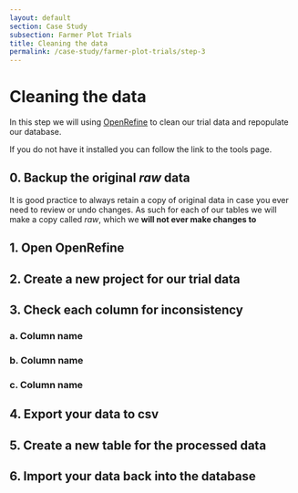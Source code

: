 ```yaml
---
layout: default
section: Case Study
subsection: Farmer Plot Trials
title: Cleaning the data
permalink: /case-study/farmer-plot-trials/step-3
---
```


# Cleaning the data

In this step we will using [OpenRefine](/tools/open-refine) to clean our trial data and repopulate our database.

If you do not have it installed you can follow the link to the tools page.

## 0. Backup the original _raw_ data

It is good practice to always retain a copy of original data in case you ever need to review or undo changes.
As such for each of our tables we will make a copy called _raw_, which we **will not ever make changes to**

## 1. Open OpenRefine

## 2. Create a new project for our trial data

## 3. Check each column for inconsistency

### a. Column name

### b. Column name

### c. Column name

## 4. Export your data to csv

## 5. Create a new table for the processed data

## 6. Import your data back into the database
